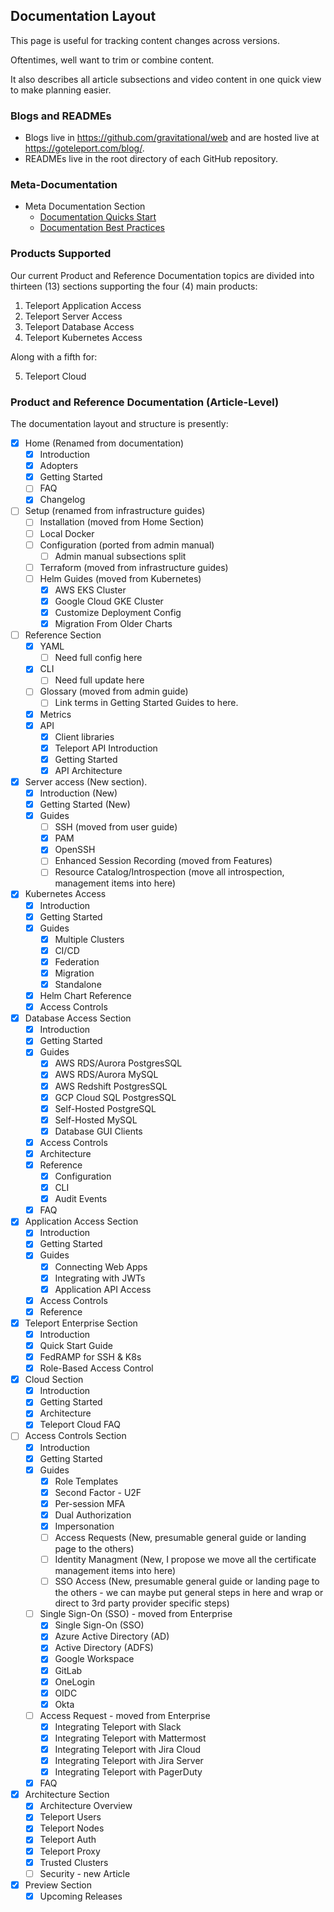 ## Documentation Layout

This page is useful for tracking content changes across versions.

Oftentimes, well want to trim or combine content.

It also describes all article subsections and video content in one quick view to make planning easier.

### Blogs and READMEs

- Blogs live in https://github.com/gravitational/web and are hosted live at https://goteleport.com/blog/.
- READMEs live in the root directory of each GitHub repository.

### Meta-Documentation

- Meta Documentation Section
  - [Documentation Quicks Start](https://goteleport.com/docs/docs/)
  - [Documentation Best Practices](https://goteleport.com/docs/docs/best-practices/)

### Products Supported

Our current Product and Reference Documentation topics are divided into thirteen (13) sections supporting the four (4) main products:

1. Teleport Application Access
2. Teleport Server Access
3. Teleport Database Access
4. Teleport Kubernetes Access

Along with a fifth for:

5. Teleport Cloud

### Product and Reference Documentation (Article-Level)

The documentation layout and structure is presently:

- [x] Home (Renamed from documentation)
    - [x] Introduction
    - [x] Adopters
    - [x] Getting Started
    - [ ] FAQ
    - [x] Changelog
- [ ] Setup (renamed from infrastructure guides)
    - [ ] Installation (moved from Home Section)
    - [ ] Local Docker
    - [ ] Configuration (ported from admin manual)
        - [ ] Admin manual subsections split
    - [ ] Terraform (moved from infrastructure guides)
    - [ ] Helm Guides (moved from Kubernetes)
        - [x] AWS EKS Cluster
        - [x] Google Cloud GKE Cluster
        - [x] Customize Deployment Config
        - [x] Migration From Older Charts
- [ ] Reference Section
    - [x] YAML
        - [ ] Need full config here
    - [x] CLI
        - [ ] Need full update here
    - [ ] Glossary (moved from admin guide)
        - [ ] Link terms in Getting Started Guides to here.
    - [x] Metrics
    - [x] API
        - [x] Client libraries
        - [x] Teleport API Introduction
        - [x] Getting Started
        - [x] API Architecture
- [x] Server access (New section).
  - [x] Introduction (New)
  - [x] Getting Started (New)
  - [x] Guides
    - [ ] SSH (moved from user guide)
    - [x] PAM
    - [x] OpenSSH
    - [ ] Enhanced Session Recording (moved from Features)
    - [ ] Resource Catalog/Introspection (move all introspection, management items into here)
- [x] Kubernetes Access
    - [x] Introduction
    - [x] Getting Started
    - [x] Guides
        - [x] Multiple Clusters
        - [x] CI/CD
        - [x] Federation
        - [x] Migration
        - [x] Standalone
    - [x] Helm Chart Reference
    - [x] Access Controls
- [x] Database Access Section
    - [x] Introduction
    - [x] Getting Started
    - [x] Guides
        - [x] AWS RDS/Aurora PostgresSQL
        - [x] AWS RDS/Aurora MySQL
        - [x] AWS Redshift PostgresSQL
        - [x] GCP Cloud SQL PostgresSQL
        - [x] Self-Hosted PostgreSQL
        - [x] Self-Hosted MySQL
        - [x] Database GUI Clients
    - [x] Access Controls
    - [x] Architecture
    - [x] Reference
        - [x] Configuration
        - [x] CLI
        - [x] Audit Events
    - [x] FAQ
- [x] Application Access Section
    - [x] Introduction
    - [x] Getting Started
    - [x] Guides
        - [x] Connecting Web Apps
        - [x] Integrating with JWTs
        - [x] Application API Access
    - [x] Access Controls
    - [x] Reference
- [x] Teleport Enterprise Section
    - [x] Introduction
    - [x] Quick Start Guide
    - [x] FedRAMP for SSH & K8s
    - [x] Role-Based Access Control
- [x] Cloud Section
    - [x] Introduction
    - [x] Getting Started
    - [x] Architecture
    - [x] Teleport Cloud FAQ
- [ ] Access Controls Section
    - [x] Introduction
    - [x] Getting Started
    - [x] Guides
        - [x] Role Templates
        - [x] Second Factor - U2F
        - [x] Per-session MFA
        - [x] Dual Authorization
        - [x] Impersonation
        - [ ] Access Requests (New, presumable general guide or landing page to the others)
        - [ ] Identity Managment (New, I propose we move all the certificate management items into here)
        - [ ] SSO Access (New, presumable general guide or landing page to the others - we can maybe put general steps in here and wrap or direct to 3rd party provider specific steps)
    - [ ] Single Sign-On (SSO) - moved from Enterprise
        - [x] Single Sign-On (SSO)
        - [x] Azure Active Directory (AD)
        - [x] Active Directory (ADFS)
        - [x] Google Workspace
        - [x] GitLab
        - [x] OneLogin
        - [x] OIDC
        - [x] Okta
    - [ ] Access Request - moved from Enterprise
        - [x] Integrating Teleport with Slack
        - [x] Integrating Teleport with Mattermost
        - [x] Integrating Teleport with Jira Cloud
        - [x] Integrating Teleport with Jira Server
        - [x] Integrating Teleport with PagerDuty
    - [x] FAQ
- [x] Architecture Section
    - [x] Architecture Overview
    - [x] Teleport Users
    - [x] Teleport Nodes
    - [x] Teleport Auth
    - [x] Teleport Proxy
    - [x] Trusted Clusters
    - [ ] Security - new Article
- [x] Preview Section
    - [x] Upcoming Releases
